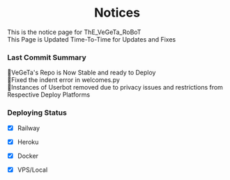 <h1 align=center> Notices
  </h1>
  This is the notice page for ThE_VeGeTa_RoBoT<br>
  This Page is Updated Time-To-Time for Updates and Fixes
  
  
  <h3 align=left>Last Commit Summary
  </h3>
  💠VeGeTa's Repo is Now Stable and ready to Deploy<br>
  💠Fixed the indent error in welcomes.py<br>
  💠Instances of Userbot removed due to privacy issues and restrictions from Respective Deploy Platforms<br>
  
  
  
  <h3 align=left>Deploying Status
  </h3>
  
  + [x] Railway<br>
  + [x] Heroku<br>
  + [x] Docker<br>
  + [x] VPS/Local<br>
  
 
